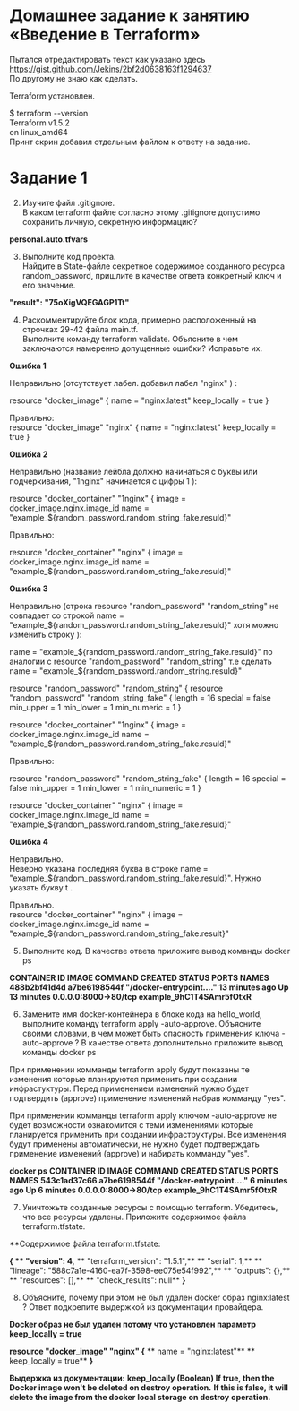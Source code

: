 
# Домашнее задание к занятию «Введение в Terraform»

Пытался отредактировать текст как указано здесь  https://gist.github.com/Jekins/2bf2d0638163f1294637  
По другому не знаю как сделать.

Terraform  установлен.  

$ terraform --version  
Terraform v1.5.2  
on linux_amd64  
Принт скрин добавил отдельным файлом к ответу на задание.




# Задание 1

 2. Изучите файл .gitignore.  
    В каком terraform файле согласно этому .gitignore допустимо сохранить личную, секретную информацию?

**personal.auto.tfvars**

 3. Выполните код проекта.  
    Найдите в State-файле секретное содержимое созданного ресурса random_password, пришлите в качестве ответа конкретный ключ и его значение.

**"result": "75oXigVQEGAGP1Tt"**

4. Раскомментируйте блок кода, примерно расположенный на строчках 29-42 файла main.tf.  
   Выполните команду terraform validate. Объясните в чем заключаются намеренно допущенные ошибки? Исправьте их.

**Ошибка 1**

Неправильно (отсутствует лабел. добавил лабел "nginx" ) :

resource "docker_image"  {
  name         = "nginx:latest"
  keep_locally = true
}

Правильно:  
resource "docker_image" "nginx" {
  name         = "nginx:latest"
  keep_locally = true
}


**Ошибка 2**

Неправильно (название лейбла должно начинаться с буквы или подчеркивания, "1nginx" начинается с цифры 1  ):  

resource "docker_container" "1nginx" {
  image = docker_image.nginx.image_id
  name  = "example_${random_password.random_string_fake.resuld}"

Правильно:  

resource "docker_container" "nginx" {
  image = docker_image.nginx.image_id
  name  = "example_${random_password.random_string_fake.resuld}"

  
**Ошибка 3**

Неправильно (строка resource "random_password" "random_string" не совпадает со строкой  name  = "example_${random_password.random_string_fake.resuld}" хотя можно изменить строку  ):

name  = "example_${random_password.random_string_fake.resuld}"  по аналогии с resource "random_password" "random_string" т.е сделать name  = "example_${random_password.random_string.resuld}" 

resource "random_password" "random_string" {
resource "random_password" "random_string_fake" {
  length      = 16
  special     = false
  min_upper   = 1
  min_lower   = 1
  min_numeric = 1
}

resource "docker_container" "1nginx" {
  image = docker_image.nginx.image_id
  name  = "example_${random_password.random_string_fake.resuld}"

  
Правильно:

resource "random_password" "random_string_fake" {
  length      = 16
  special     = false
  min_upper   = 1
  min_lower   = 1
  min_numeric = 1
}


resource "docker_container" "nginx" {
  image = docker_image.nginx.image_id
  name  = "example_${random_password.random_string_fake.resuld}"  
  
  
 **Ошибка 4** 
 
 Неправильно.  
 Неверно указана последняя буква в строке   name  = "example_${random_password.random_string_fake.resuld}". Нужно указать букву t .
  
 Правильно.  
  resource "docker_container" "nginx" {
  image = docker_image.nginx.image_id
  name  = "example_${random_password.random_string_fake.result}" 
  
 
5. Выполните код. В качестве ответа приложите вывод команды docker ps 

**CONTAINER ID   IMAGE          COMMAND                  CREATED          STATUS          PORTS                  NAMES**
**488b2bf41d4d   a7be6198544f   "/docker-entrypoint.…"   13 minutes ago   Up 13 minutes   0.0.0.0:8000->80/tcp   example_9hC1T4SAmr5fOtxR**

6. Замените имя docker-контейнера в блоке кода на hello_world, выполните команду terraform apply -auto-approve. Объясните своими словами, в чем может быть опасность применения ключа -auto-approve ? 
В качестве ответа дополнительно приложите вывод команды docker ps

При применении комманды   terraform apply будут показаны те изменения которые планируются применить при создании инфрастуктуры. Перед применением изменений нужно будет подтвердить (approve) применение изменений набрав комманду "yes".

При применении комманды   terraform apply  ключом -auto-approve  не будет возможности ознакомится с теми изменениями которые планируется применить при создании инфраструктуры. Все изменения будут применены автоматически, не нужно будет подтверждать применение изменений (approve) и набирать комманду "yes".

**docker ps**
**CONTAINER ID   IMAGE          COMMAND                  CREATED         STATUS         PORTS                  NAMES**
**543c1ad37c66   a7be6198544f   "/docker-entrypoint.…"   6 minutes ago   Up 6 minutes   0.0.0.0:8000->80/tcp   example_9hC1T4SAmr5fOtxR**


7. Уничтожьте созданные ресурсы с помощью terraform. Убедитесь, что все ресурсы удалены. Приложите содержимое файла terraform.tfstate.

**Cодержимое файла terraform.tfstate:

**{
**  "version": 4,**
**  "terraform_version": "1.5.1",**
**  "serial": 1,**
**  "lineage": "588c7a1e-4160-ea7f-3598-ee075e54f992",**
**  "outputs": {},**
** "resources": [],**
**  "check_results": null**
**}**

8. Объясните, почему при этом не был удален docker образ nginx:latest ? Ответ подкрепите выдержкой из документации провайдера.

**Docker образ не был удален потому что установлен параметр keep_locally = true**

**resource "docker_image" "nginx" {**
**  name         = "nginx:latest"**
**  keep_locally = true**
**}**

**Выдержка из документации:**
**keep_locally (Boolean) If true, then the Docker image won't be deleted on destroy operation.** 
**If this is false, it will delete the image from the docker local storage on destroy operation.**

